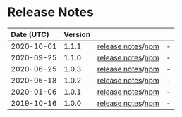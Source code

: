 # Release Notes

| Date (UTC) | Version |  |  |
| :-- | :-- | :--: | :-- |
2020-10-01 | 1.1.1 | [release notes](v1.1.1/README.md)/[npm](https://www.npmjs.com/package/@dagonmetric/ng-log-facebook-analytics/v/1.1.1) | - |
2020-09-25 | 1.1.0 | [release notes](v1.1.0/README.md)/[npm](https://www.npmjs.com/package/@dagonmetric/ng-log-facebook-analytics/v/1.1.0) | - |
2020-06-25 | 1.0.3 | [release notes](v1.0.3/README.md)/[npm](https://www.npmjs.com/package/@dagonmetric/ng-log-facebook-analytics/v/1.0.3) | - |
2020-06-18 | 1.0.2 | [release notes](v1.0.2/README.md)/[npm](https://www.npmjs.com/package/@dagonmetric/ng-log-facebook-analytics/v/1.0.2) | - |
2020-01-06 | 1.0.1 | [release notes](v1.0.1/README.md)/[npm](https://www.npmjs.com/package/@dagonmetric/ng-log-facebook-analytics/v/1.0.1) | - |
2019-10-16 | 1.0.0 | [release notes](v1.0.0/README.md)/[npm](https://www.npmjs.com/package/@dagonmetric/ng-log-facebook-analytics/v/1.0.0) | - |
